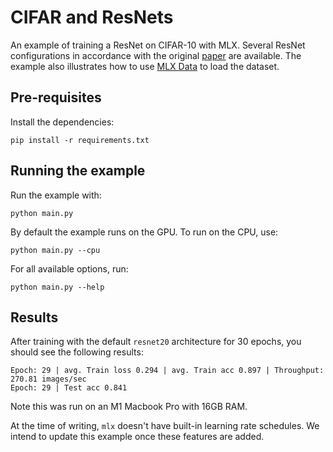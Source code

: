 # CIFAR and ResNets

An example of training a ResNet on CIFAR-10 with MLX. Several ResNet
configurations in accordance with the original
[paper](https://arxiv.org/abs/1512.03385) are available. The example also
illustrates how to use [MLX Data](https://github.com/ml-explore/mlx-data) to
load the dataset.

## Pre-requisites

Install the dependencies:

```
pip install -r requirements.txt
```

## Running the example

Run the example with:

```
python main.py
```

By default the example runs on the GPU. To run on the CPU, use: 

```
python main.py --cpu
```

For all available options, run:

```
python main.py --help
```

## Results

After training with the default `resnet20` architecture for 30 epochs, you
should see the following results:

```
Epoch: 29 | avg. Train loss 0.294 | avg. Train acc 0.897 | Throughput: 270.81 images/sec
Epoch: 29 | Test acc 0.841
```

Note this was run on an M1 Macbook Pro with 16GB RAM.

At the time of writing, `mlx` doesn't have built-in learning rate schedules.
We intend to update this example once these features are added.
